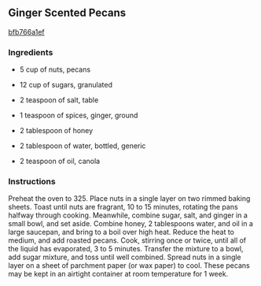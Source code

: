 ## Ginger Scented Pecans

[bfb766a1ef](http://www.food.com/recipe/ginger-scented-pecans-55167)

### Ingredients

 - 5 cup of nuts, pecans

 - 12 cup of sugars, granulated

 - 2 teaspoon of salt, table

 - 1 teaspoon of spices, ginger, ground

 - 2 tablespoon of honey

 - 2 tablespoon of water, bottled, generic

 - 2 teaspoon of oil, canola

### Instructions

Preheat the oven to 325. Place nuts in a single layer on two rimmed baking sheets. Toast until nuts are fragrant, 10 to 15 minutes, rotating the pans halfway through cooking. Meanwhile, combine sugar, salt, and ginger in a small bowl, and set aside. Combine honey, 2 tablespoons water, and oil in a large saucepan, and bring to a boil over high heat. Reduce the heat to medium, and add roasted pecans. Cook, stirring once or twice, until all of the liquid has evaporated, 3 to 5 minutes. Transfer the mixture to a bowl, add sugar mixture, and toss until well combined. Spread nuts in a single layer on a sheet of parchment paper (or wax paper) to cool. These pecans may be kept in an airtight container at room temperature for 1 week.